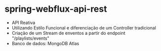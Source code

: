 # spring-webflux-api-rest

- API Reativa<br/>
- Utilizando Estilo Funcional e diferenciação de um Controller tradicional<br/>
- Criação de um Stream de enventos a partir do endpoint "/playlists/events"<br/>
- Banco de dados: MongoDB Atlas
